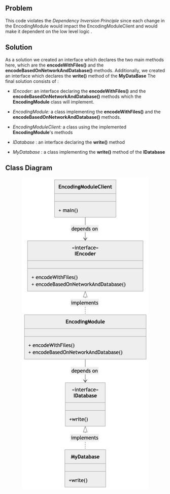 ## Problem
This code violates the *Dependency Inversion Principle* since each change in the EncodingModule would impact the EncodingModuleClient and would make it dependent on the low level logic . 



## Solution
As a solution we created an interface which declares the two main methods here, which are the  **encodeWithFiles()** and the **encodeBasedOnNetworkAndDatabase()** methods. 
Additionally, we created an interface which declares the **write()** method of the **MyDataBase**
The final solution consists of : 


- *IEncoder:* an interface declaring the **encodeWithFiles()** and the **encodeBasedOnNetworkAndDatabase()** methods which the **EncodingModule** class will implement.

- *EncodingModule:* a class implementing the **encodeWithFiles()** and the **encodeBasedOnNetworkAndDatabase()** methods.

- *EncodingModuleClient:* a class using the implemented **EncodingModule**'s methods 

- *IDatabase* : an interface declaring the **write()** method

- *MyDatabase* : a class implementing the **write()** method of the **IDatabase**


## Class Diagram
<img src="class-diagram.png" alt="drawing" width="400" style="display: block; margin: 0 auto"/>


